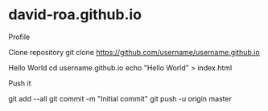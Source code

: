 # david-roa.github.io
Profile

Clone repository
git clone https://github.com/username/username.github.io

Hello World
cd username.github.io
echo "Hello World" > index.html

Push it

git add --all
git commit -m "Initial commit"
git push -u origin master